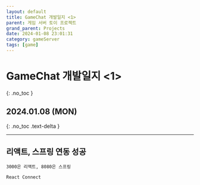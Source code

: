 ```yaml
---
layout: default
title: GameChat 개발일지 <1>
parent: 게임 서버 토이 프로젝트
grand_parent: Projects
date: 2024-01-08 23:01:31
category: gameServer
tags: [game]
---
```


# GameChat 개발일지 <1>
{: .no_toc }

## 2024.01.08 (MON)
{: .no_toc .text-delta }

---

## 리액트, 스프링 연동 성공
    3000은 리액트, 8080은 스프링

```bash
React Connect
```